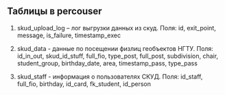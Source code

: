 ## Таблицы в percouser

1. skud_upload_log – лог выгрузки данных из скуд. Поля: id, exit_point, message, is_failure, timestamp_exec

2. skud_data - данные по посещении физлиц геобъектов НГТУ. Поля: id_in_out, skud_id_stuff, full_fio, type_post, full_post, subdivision, chair, student_group, birthday_date, area, timestamp_pass, type_pass

3. skud_staff - информация о пользователях СКУД. Поля: id_staff, full_fio, birthday, id_card, fk_student, id_person